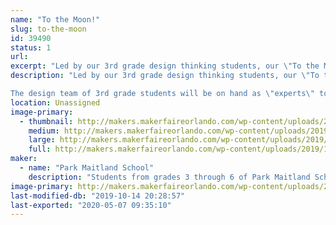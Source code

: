```yaml
---
name: "To the Moon!"
slug: to-the-moon
id: 39490
status: 1
url: 
excerpt: "Led by our 3rd grade design thinking students, our \"To the Moon!\" booth will invite attendees to take part in some out of this world science! Students will provide 4 separate \"space\" missions all in one booth! Attendees will have the opportunity to make, take, and launch a bottle rocket, build catapults to defend the \"moon\" from an invasion, design and sew some stuffed space figures, and have their bottle rockets take a return flight back to earth on a zip-line race."
description: "Led by our 3rd grade design thinking students, our \"To the Moon!\" booth will invite attendees to take part in some out of this world science! Students will provide 4 separate \"space\" missions all in one booth! Attendees will have the opportunity to make, take, and launch a bottle rocket, build catapults to defend the \"moon\" from an invasion, design and sew some stuffed space figures, and have their bottle rockets take a return flight back to earth on a zip-line race.

The design team of 3rd grade students will be on hand as \"experts\" to guide you through each experience and answer any questions regarding the making of our exhibit!"
location: Unassigned
image-primary:
  - thumbnail: http://makers.makerfaireorlando.com/wp-content/uploads/2019/10/ToTheMoon-2-150x150.jpg
    medium: http://makers.makerfaireorlando.com/wp-content/uploads/2019/10/ToTheMoon-2-300x170.jpg
    large: http://makers.makerfaireorlando.com/wp-content/uploads/2019/10/ToTheMoon-2.jpg
    full: http://makers.makerfaireorlando.com/wp-content/uploads/2019/10/ToTheMoon-2.jpg
maker:
  - name: "Park Maitland School"
    description: "Students from grades 3 through 6 of Park Maitland School take part in programmed Design Thinking classes twice a week. In their newly renovated Maker Space, students hone their 21st Century Skills of collaboration, problem solving, creativity, and critical thinking through project based learning. Students are encouraged to tinker and are taught the design process through different modes and hands-on learning experiences. Science, technology, engineering, the arts, and math all play a role in their learning! Students further share their learning to authentic audiences through showcases, hands-on exhibits, and by creating learning experiences for others."
image-primary: http://makers.makerfaireorlando.com/wp-content/uploads/2018/09/PMS-Logo.jpg
last-modified-db: "2019-10-14 20:28:57"
last-exported: "2020-05-07 09:35:10"
---
```

